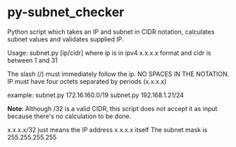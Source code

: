 # py-subnet_checker
Python script which takes an IP and subnet in CIDR notation, calculates subnet values and validates supplied IP.

Usage: subnet.py [ip/cidr] where ip is in ipv4 x.x.x.x format and cidr is between 1 and 31
    
The slash (/) must immediately follow the ip. NO SPACES IN THE NOTATION.
IP must have four octets separated by periods (x.x.x.x)

example: subnet.py 172.16.160.0/19
         subnet.py 192.168.1.21/24

**Note**:
Although /32 is a valid CIDR, this script does not accept it as input because there's no calculation to be done.

x.x.x.x/32 just means the IP address x.x.x.x itself
The subnet mask is 255.255.255.255
